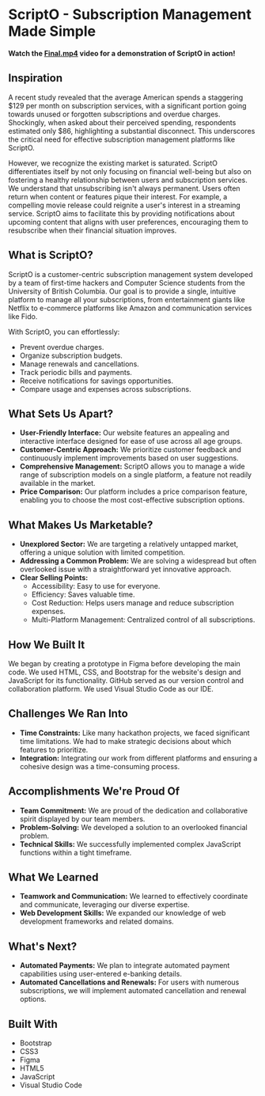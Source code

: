 # ScriptO - Subscription Management Made Simple

**Watch the [Final.mp4](Final.mp4) video for a demonstration of ScriptO in action!**

## Inspiration

A recent study revealed that the average American spends a staggering $129 per month on subscription services, with a significant portion going towards unused or forgotten subscriptions and overdue charges. Shockingly, when asked about their perceived spending, respondents estimated only $86, highlighting a substantial disconnect. This underscores the critical need for effective subscription management platforms like ScriptO.

However, we recognize the existing market is saturated. ScriptO differentiates itself by not only focusing on financial well-being but also on fostering a healthy relationship between users and subscription services. We understand that unsubscribing isn't always permanent. Users often return when content or features pique their interest. For example, a compelling movie release could reignite a user's interest in a streaming service. ScriptO aims to facilitate this by providing notifications about upcoming content that aligns with user preferences, encouraging them to resubscribe when their financial situation improves.

## What is ScriptO?

ScriptO is a customer-centric subscription management system developed by a team of first-time hackers and Computer Science students from the University of British Columbia. Our goal is to provide a single, intuitive platform to manage all your subscriptions, from entertainment giants like Netflix to e-commerce platforms like Amazon and communication services like Fido.

With ScriptO, you can effortlessly:

* Prevent overdue charges.
* Organize subscription budgets.
* Manage renewals and cancellations.
* Track periodic bills and payments.
* Receive notifications for savings opportunities.
* Compare usage and expenses across subscriptions.

## What Sets Us Apart?

* **User-Friendly Interface:** Our website features an appealing and interactive interface designed for ease of use across all age groups.
* **Customer-Centric Approach:** We prioritize customer feedback and continuously implement improvements based on user suggestions.
* **Comprehensive Management:** ScriptO allows you to manage a wide range of subscription models on a single platform, a feature not readily available in the market.
* **Price Comparison:** Our platform includes a price comparison feature, enabling you to choose the most cost-effective subscription options.

## What Makes Us Marketable?

* **Unexplored Sector:** We are targeting a relatively untapped market, offering a unique solution with limited competition.
* **Addressing a Common Problem:** We are solving a widespread but often overlooked issue with a straightforward yet innovative approach.
* **Clear Selling Points:**
    * Accessibility: Easy to use for everyone.
    * Efficiency: Saves valuable time.
    * Cost Reduction: Helps users manage and reduce subscription expenses.
    * Multi-Platform Management: Centralized control of all subscriptions.

## How We Built It

We began by creating a prototype in Figma before developing the main code. We used HTML, CSS, and Bootstrap for the website's design and JavaScript for its functionality. GitHub served as our version control and collaboration platform. We used Visual Studio Code as our IDE.

## Challenges We Ran Into

* **Time Constraints:** Like many hackathon projects, we faced significant time limitations. We had to make strategic decisions about which features to prioritize.
* **Integration:** Integrating our work from different platforms and ensuring a cohesive design was a time-consuming process.

## Accomplishments We're Proud Of

* **Team Commitment:** We are proud of the dedication and collaborative spirit displayed by our team members.
* **Problem-Solving:** We developed a solution to an overlooked financial problem.
* **Technical Skills:** We successfully implemented complex JavaScript functions within a tight timeframe.

## What We Learned

* **Teamwork and Communication:** We learned to effectively coordinate and communicate, leveraging our diverse expertise.
* **Web Development Skills:** We expanded our knowledge of web development frameworks and related domains.

## What's Next?

* **Automated Payments:** We plan to integrate automated payment capabilities using user-entered e-banking details.
* **Automated Cancellations and Renewals:** For users with numerous subscriptions, we will implement automated cancellation and renewal options.

## Built With

* Bootstrap
* CSS3
* Figma
* HTML5
* JavaScript
* Visual Studio Code